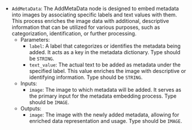- `AddMetaData`: The AddMetaData node is designed to embed metadata into images by associating specific labels and text values with them. This process enriches the image data with additional, descriptive information that can be utilized for various purposes, such as categorization, identification, or further processing.
    - Parameters:
        - `label`: A label that categorizes or identifies the metadata being added. It acts as a key in the metadata dictionary. Type should be `STRING`.
        - `text_value`: The actual text to be added as metadata under the specified label. This value enriches the image with descriptive or identifying information. Type should be `STRING`.
    - Inputs:
        - `image`: The image to which metadata will be added. It serves as the primary input for the metadata embedding process. Type should be `IMAGE`.
    - Outputs:
        - `image`: The image with the newly added metadata, allowing for enriched data representation and usage. Type should be `IMAGE`.
